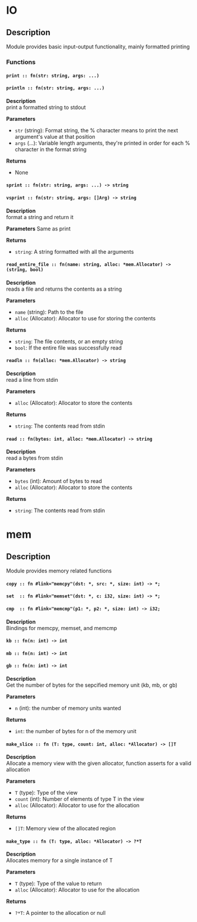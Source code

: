 
# IO

## Description
Module provides basic input-output functionality, mainly formatted printing

### Functions

#### `print :: fn(str: string, args: ...)`
#### `println :: fn(str: string, args: ...)`

**Description**<br>
print a formatted string to stdout

**Parameters**
- `str` (string): Format string, the % character means to print the next argument's value at that position
- `args` (...): Variable length arguments, they're printed in order for each % character in the format string 

**Returns**
- None


#### `sprint :: fn(str: string, args: ...) -> string`
#### `vsprint :: fn(str: string, args: []Arg) -> string`

**Description**<br>
format a string and return it

**Parameters**
Same as print

**Returns**
- `string`: A string formatted with all the arguments


#### `read_entire_file :: fn(name: string, alloc: *mem.Allocator) -> (string, bool)`

**Description**<br>
reads a file and returns the contents as a string

**Parameters**
- `name` (string): Path to the file
- `alloc` (Allocator): Allocator to use for storing the contents

**Returns**
- `string`: The file contents, or an empty string
- `bool`: If the entire file was successfully read


#### `readln :: fn(alloc: *mem.Allocator) -> string`

**Description**<br>
read a line from stdin

**Parameters**
- `alloc` (Allocator): Allocator to store the contents

**Returns**
- `string`: The contents read from stdin



#### `read :: fn(bytes: int, alloc: *mem.Allocator) -> string`

**Description**<br>
read a bytes from stdin

**Parameters**
- `bytes` (int): Amount of bytes to read
- `alloc` (Allocator): Allocator to store the contents

**Returns**
- `string`: The contents read from stdin

# mem

## Description
Module provides memory related functions

#### `copy :: fn #link="memcpy"(dst: *, src: *, size: int) -> *;`
#### `set  :: fn #link="memset"(dst: *, c: i32, size: int) -> *;`
#### `cmp  :: fn #link="memcmp"(p1: *, p2: *, size: int) -> i32;`

**Description**<br>
Bindings for memcpy, memset, and memcmp


#### `kb :: fn(n: int) -> int`
#### `mb :: fn(n: int) -> int`
#### `gb :: fn(n: int) -> int`

**Description**<br>
Get the number of bytes for the sepcified memory unit (kb, mb, or gb)

**Parameters**
- `n` (int): the number of memory units wanted

**Returns**
- `int`: the number of bytes for n of the memory unit


#### `make_slice :: fn (T: type, count: int, alloc: *Allocator) -> []T`

**Description**<br>
Allocate a memory view with the given allocator, function asserts for a valid allocation

**Parameters**
- `T` (type): Type of the view
- `count` (int): Number of elements of type T in the view
- `alloc` (Allocator): Allocator to use for the allocation

**Returns**
- `[]T`: Memory view of the allocated region


#### `make_type :: fn (T: type, alloc: *Allocator) -> ?*T`

**Description**<br>
Allocates memory for a single instance of T

**Parameters**
- `T` (type): Type of the value to return
- `alloc` (Allocator): Allocator to use for the allocation

**Returns**
- `?*T`: A pointer to the allocation or null


